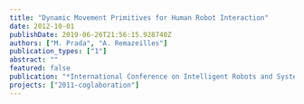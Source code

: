```yaml
---
title: "Dynamic Movement Primitives for Human Robot Interaction"
date: 2012-10-01
publishDate: 2019-06-26T21:56:15.928740Z
authors: ["M. Prada", "A. Remazeilles"]
publication_types: ["1"]
abstract: ""
featured: false
publication: "*International Conference on Intelligent Robots and Systems, IROS 2012, workshop on Robot Motion Planning: online, reactive and in Real-time*"
projects: ["2011-coglaboration"]
---
```

